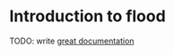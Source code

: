 # Introduction to flood

TODO: write [great documentation](http://jacobian.org/writing/what-to-write/)
